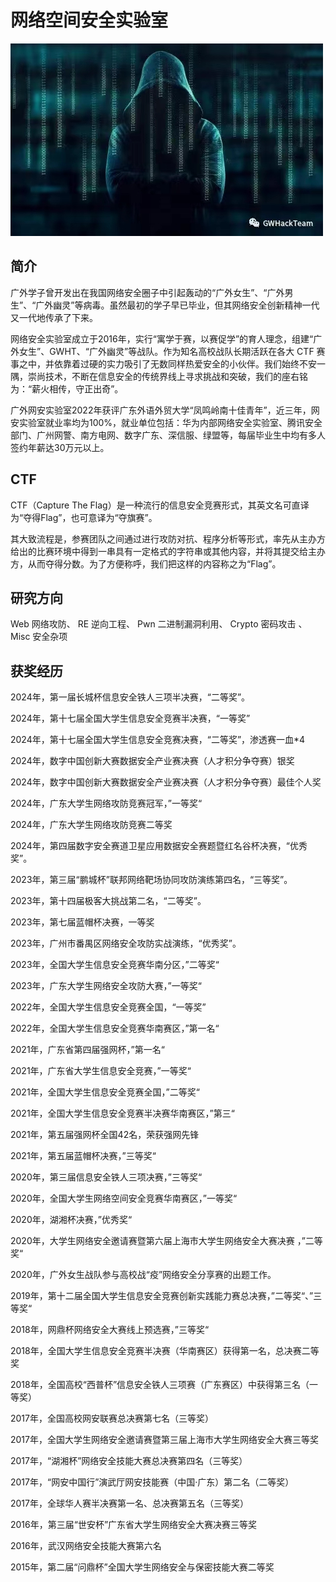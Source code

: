 # 网络空间安全实验室

![img](../assets/gwht.jpg)

## 简介

广外学子曾开发出在我国网络安全圈子中引起轰动的“广外女生”、“广外男生”、“广外幽灵”等病毒。虽然最初的学子早已毕业，但其网络安全创新精神一代又一代地传承了下来。

网络安全实验室成立于2016年，实行“寓学于赛，以赛促学”的育人理念，组建“广外女生”、GWHT、“广外幽灵”等战队。作为知名高校战队长期活跃在各大 CTF 赛事之中，并依靠着过硬的实力吸引了无数同样热爱安全的小伙伴。我们始终不安一隅，崇尚技术，不断在信息安全的传统界线上寻求挑战和突破，我们的座右铭为：“薪火相传，守正出奇”。

广外网安实验室2022年获评广东外语外贸大学“凤鸣岭南十佳青年”，近三年，网安实验室就业率均为100%，就业单位包括：华为内部网络安全实验室、腾讯安全部门、广州网警、南方电网、数字广东、深信服、绿盟等，每届毕业生中均有多人签约年薪达30万元以上。

## CTF

 CTF（Capture The Flag）是一种流行的信息安全竞赛形式，其英文名可直译为“夺得Flag”，也可意译为“夺旗赛”。

 其大致流程是，参赛团队之间通过进行攻防对抗、程序分析等形式，率先从主办方给出的比赛环境中得到一串具有一定格式的字符串或其他内容，并将其提交给主办方，从而夺得分数。为了方便称呼，我们把这样的内容称之为“Flag”。

## 研究方向

Web 网络攻防、 RE 逆向工程、 Pwn 二进制漏洞利用、 Crypto 密码攻击 、Misc 安全杂项



## 获奖经历

2024年，第一届长城杯信息安全铁人三项半决赛，“二等奖”。

2024年，第十七届全国大学生信息安全竞赛半决赛，“一等奖”

2024年，第十七届全国大学生信息安全竞赛决赛，“二等奖”，渗透赛一血*4

2024年，数字中国创新大赛数据安全产业赛决赛（人才积分争夺赛）银奖

2024年，数字中国创新大赛数据安全产业赛决赛（人才积分争夺赛）最佳个人奖

2024年，广东大学生网络攻防竞赛冠军，”一等奖“

2024年，广东大学生网络攻防竞赛二等奖

2024年，第四届数字安全赛道卫星应用数据安全赛题暨红名谷杯决赛，“优秀奖”。

2023年，第三届“鹏城杯”联邦网络靶场协同攻防演练第四名，“三等奖”。

2023年，第十四届极客大挑战第二名，“二等奖”。

2023年，第七届蓝帽杯决赛，一等奖

2023年，广州市番禺区网络安全攻防实战演练，“优秀奖”。

2023年，全国大学生信息安全竞赛华南分区，”二等奖“

2023年，广东大学生网络安全攻防大赛，”一等奖“

2022年，全国大学生信息安全竞赛全国，“一等奖”

2022年，全国大学生信息安全竞赛华南赛区，”第一名“

2021年，广东省第四届强网杯，”第一名“

2021年，广东省大学生信息安全竞赛，”一等奖“

2021年，全国大学生信息安全竞赛全国，”二等奖“

2021年，全国大学生信息安全竞赛半决赛华南赛区，”第三“

2021年，第五届强网杯全国42名，荣获强网先锋

2021年，第五届蓝帽杯决赛，”三等奖“

2020年，第三届信息安全铁人三项决赛，”三等奖“

2020年，全国大学生网络空间安全竞赛华南赛区，”一等奖“

2020年，湖湘杯决赛，”优秀奖“

2020年，大学生网络安全邀请赛暨第六届上海市大学生网络安全大赛决赛 ，”二等奖“

2020年，广外女生战队参与高校战“疫”网络安全分享赛的出题工作。

2019年，第十二届全国大学生信息安全竞赛创新实践能力赛总决赛，”二等奖“、”三等奖“

2018年，网鼎杯网络安全大赛线上预选赛，”三等奖“

2018年，全国大学生信息安全竞赛半决赛（华南赛区）获得第一名，总决赛二等奖

2018年，全国高校“西普杯”信息安全铁人三项赛（广东赛区）中获得第三名（一等奖）

2017年，全国高校网安联赛总决赛第七名（三等奖）

2017年，全国大学生网络安全邀请赛暨第三届上海市大学生网络安全大赛三等奖

2017年，“湖湘杯”网络安全技能大赛总决赛第四名（三等奖）

2017年，“网安中国行”演武厅网安技能赛（中国·广东）第二名（二等奖）

2017年，全球华人赛半决赛第一名、总决赛第五名（三等奖）

2016年，第三届“世安杯”广东省大学生网络安全大赛决赛三等奖 

2016年，武汉网络安全技能大赛第六名 

2015年，第二届“问鼎杯”全国大学生网络安全与保密技能大赛二等奖 

